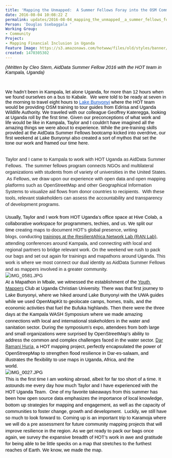 ```yaml
---
title: 'Mapping the Unmapped:  A Summer Fellows Foray into the OSM Community'
date: 2016-08-04 10:08:22 Z
permalink: updates/2016-08-04_mapping_the_unmapped__a_summer_fellows_foray_into_the_osm_community
Person: 'Douglas Ssebaggala '
Working Group:
- Community
Project:
- Mapping Financial Inclusion in Uganda
Feature Image: https://s3.amazonaws.com/hotwww/files/old/styles/banner/public/Gorilla+hi.png
created: 1470305302
---
```


<p><em><span style="font-size: 14.6667px; font-family: Arial; color: #000000; font-weight: 400; font-variant: normal; text-decoration: none; vertical-align: baseline; white-space: pre-wrap; background-color: transparent;">(Written by Cleo Stern, AidData Summer Fellow 2016 with the HOT team in Kampala, Uganda)</span></em></p><p>&nbsp;</p><p><span id="docs-internal-guid-a46359a6-54ea-9cd4-024d-c7a26f143d8a" style="font-weight: normal;"></span><span style="font-size: 14.666666666666666px; font-family: Arial; color: #000000; background-color: transparent; font-weight: 400; font-style: normal; font-variant: normal; text-decoration: none; vertical-align: baseline; white-space: pre-wrap;">We hadn’t been in Kampala, let alone Uganda, for more than 12 hours when we found ourselves on a bus to Kabale. &nbsp;We were told to be ready at seven in the morning to travel eight hours to </span><a href="http://gorillahighlands.com/in-great-company-mapping-is-fun/" target="_blank"><span style="font-size: 14.666666666666666px; font-family: Arial; color: #1155cc; background-color: transparent; font-weight: 400; font-style: normal; font-variant: normal; text-decoration: underline; vertical-align: baseline; white-space: pre-wrap;">Lake Bunyonyi</span></a><span style="font-size: 14.666666666666666px; font-family: Arial; color: #000000; background-color: transparent; font-weight: 400; font-style: normal; font-variant: normal; text-decoration: none; vertical-align: baseline; white-space: pre-wrap;"> where the HOT team would be providing OSM training to tour guides from Edirisa and Uganda Wildlife Authority. We traveled with our colleague Geoffrey Kateregga, looking at Uganda roll by the first time. Given our preconceptions of what work and life would be like in Kampala, Taylor and I couldn’t have imagined all the amazing things we were about to experience. While the pre-training skills provided at the AidData Summer Fellows bootcamp kicked into overdrive, our first weekend at Lake Bunyonyi also created a sort of mythos that set the tone our work and framed our time here.</span></p><p style="line-height: 1.38; margin-top: 0pt; margin-bottom: 0pt;" dir="ltr">&nbsp;&nbsp;</p><p style="line-height: 1.38; margin-top: 0pt; margin-bottom: 0pt;" dir="ltr"><span style="font-size: 14.6667px; font-family: Arial; font-weight: 400; font-style: normal; font-variant: normal; white-space: pre-wrap; background-color: transparent;">Taylor and I came to Kampala to work with HOT Uganda as AidData Summer Fellows. &nbsp;The summer fellows program connects NGOs and multilateral organizations with students from of variety of universities in the United States. &nbsp;As Fellows, we draw upon our experience with open data and open mapping platforms such as OpenStreetMap and other Geographical Information Systems to visualize aid flows from donor countries to recipients. &nbsp;With these tools, relevant stakeholders can assess the accountability and transparency of development programs.</span></p><p style="line-height: 1.38; margin-top: 0pt; margin-bottom: 0pt;" dir="ltr">&nbsp;&nbsp;</p><p style="line-height: 1.38; margin-top: 0pt; margin-bottom: 0pt;" dir="ltr"><span style="font-size: 14.666666666666666px; font-family: Arial; color: #000000; background-color: transparent; font-weight: 400; font-style: normal; font-variant: normal; text-decoration: none; vertical-align: baseline; white-space: pre-wrap;">Usually, Taylor and I work from HOT Uganda’s office space at Hive Colab, a collaborative workspace for programmers, techies, and us. We split our time&nbsp;</span><span style="font-family: Arial; font-size: 14.6667px; font-style: normal; font-variant: normal; font-weight: normal; line-height: 20.24px; white-space: pre-wrap;">creating maps to document HOT’s global presence, </span><span style="font-style: normal; font-variant: normal; font-weight: 400; font-size: 14.6667px; font-family: Arial; white-space: pre-wrap; background-color: transparent;">writing blogs,&nbsp;conducting <a href="http://www.ranlab.org/ran-hosts-the-3rd-annual-hackathon-on-climate-change-in-collaboration-with-aiddata-and-nita-uganda" target="_blank">trainings </a></span><span style="font-style: normal; font-variant: normal; font-weight: 400; line-height: 21px; font-size: 14.6667px; font-family: Arial; white-space: pre-wrap; background-color: transparent;"><a href="http://www.ranlab.org/ran-hosts-the-3rd-annual-hackathon-on-climate-change-in-collaboration-with-aiddata-and-nita-uganda" target="_blank">at the ResilientAfrica Network Lab (RAN Lab)</a>, </span><span style="font-style: normal; font-variant: normal; font-weight: 400; font-size: 14.6667px; font-family: Arial; white-space: pre-wrap; background-color: transparent;">attending conferences around Kampala, and connecting with local and regional partners to bridge relevant work. </span><span style="font-style: normal; font-variant: normal; font-weight: 400; font-size: 14.6667px; font-family: Arial; white-space: pre-wrap; background-color: transparent;">On the weekend we rush to pack our bags and set out again for trainings and mapathons around Uganda. This work is where we most connect our dual identity as AidData Summer Fellows and as mappers involved in a greater community.</span></p><p style="line-height: 1.38; margin-top: 0pt; margin-bottom: 0pt;" dir="ltr"><span style="font-style: normal; font-variant: normal; font-weight: 400; font-size: 14.6667px; font-family: Arial; white-space: pre-wrap; background-color: transparent;"><img style="border-style: none; border-width: initial; transform: rotate(0rad);" src="https://lh3.googleusercontent.com/pa5Me5IwV5kgd7EqPiD8XODgr-p0-osgyE7A_H-Q-Jzuxgxy5znx5-g1ZaTHIIH9xc2YQk1Xz0g58U2u87YcOcANuiyt-z_6SYluWOj-bXmYxUWxlfoWu1atgG5ltarF1n27Sh9i" alt="IMG_0581.JPG" style="width:624px;height:600px"></span></p><p style="line-height: 1.38; margin-top: 0pt; margin-bottom: 0pt;" dir="ltr"><span style="font-size: 14.666666666666666px; font-family: Arial; color: #000000; background-color: transparent; font-weight: 400; font-style: normal; font-variant: normal; text-decoration: none; vertical-align: baseline; white-space: pre-wrap;">At a Mapathon in Mbale</span><span style="font-size: 14.666666666666666px; font-family: Arial; color: #000000; background-color: transparent; font-weight: 400; font-style: normal; font-variant: normal; text-decoration: none; vertical-align: baseline; white-space: pre-wrap;">, we witnessed the establishment of the <a href="https://hotosm.org/partner/youth_mappers" target="_blank">Youth Mappers</a> Club at Uganda Christian University. There was that first journey to Lake Bunyonyi, where we hiked around Lake Bunyonyi with the UWA guides while we used OpenMapKit to geolocate camps, homes, trails, and the economic activities that fuel the Bufuka highlands. Then there were the three days at the Kampala WASH Symposium where we made amazing connections with local and international stakeholders in the water and sanitation sector. During the symposium’s expo, attendees from both large and small organizations were surprised by OpenStreetMap’s ability to address the common and complex challenges faced in the water sector. </span><a href="http://ramanihuria.org/" target="_blank">Dar Ramani Huria,</a><span style="font-size: 14.666666666666666px; font-family: Arial; color: #000000; background-color: transparent; font-weight: 400; font-style: normal; font-variant: normal; text-decoration: none; vertical-align: baseline; white-space: pre-wrap;"> a HOT mapping project, perfectly encapsulated the power of OpenStreepMap to strengthen flood resilience in Dar-es-salaam, and illustrates the flexibility to use maps in Uganda, Africa, and the </span></p><p style="line-height: 1.38; margin-top: 0pt; margin-bottom: 0pt;" dir="ltr"><span style="font-size: 14.666666666666666px; font-family: Arial; color: #000000; background-color: transparent; font-weight: 400; font-style: normal; font-variant: normal; text-decoration: none; vertical-align: baseline; white-space: pre-wrap;">world.</span></p><p style="line-height: 1.38; margin-top: 0pt; margin-bottom: 0pt;" dir="ltr"><span style="font-size: 14.666666666666666px; font-family: Arial; color: #000000; background-color: transparent; font-weight: 400; font-style: normal; font-variant: normal; text-decoration: none; vertical-align: baseline; white-space: pre-wrap;"><span id="docs-internal-guid-a46359a6-54fc-3ce7-9e25-02930678ac36" style="font-weight: normal;"><span style="font-size: 14.6667px; font-family: Arial; font-weight: 400; font-style: normal; font-variant: normal; background-color: transparent;"><img style="border-style: none; border-width: initial; transform: rotate(0rad);" src="https://lh5.googleusercontent.com/z_lzocNkku6GR0uvPUwGTt6Hge_NG8ln3td7sedDDRTyxyOWWdRMCgy-nlB4obijoaHZIhoLowF-idF1pGIp1uVxsxU4bodNCOiozeXggOXz1WOMMzSePeHpxZ-qcJAUX6tYBTOX" alt="IMG_0027.JPG" style="width:624px;height:468px"></span></span></span></p><p style="line-height: 1.38; margin-top: 0pt; margin-bottom: 0pt;" dir="ltr"><span style="font-size: 14.666666666666666px; font-family: Arial; color: #000000; background-color: transparent; font-weight: 400; font-style: normal; font-variant: normal; text-decoration: none; vertical-align: baseline; white-space: pre-wrap;">This is the first time I am working abroad, albeit for far too short of a time. It astounds me every day how much Taylor and I have experienced with the HOT Uganda Team. &nbsp;One of my favorite takeaways from this summer has been how open source data emphasizes the importance of local knowledge, bottom up strategies for mapping and engagement, as well as the capacity of communities to foster change, growth and development. &nbsp;Luckily, we still have so much to look forward to. Coming up is an important trip to Karamoja where we will do a pre assessment for future community mapping projects that will improve resilience in the region. As we get ready to pack our bags once again, we survey the expansive breadth of HOT’s work in awe and gratitude for being able to be little specks on a map that stretches to the furthest reaches of Earth. We know, we made the map.</span></p>
